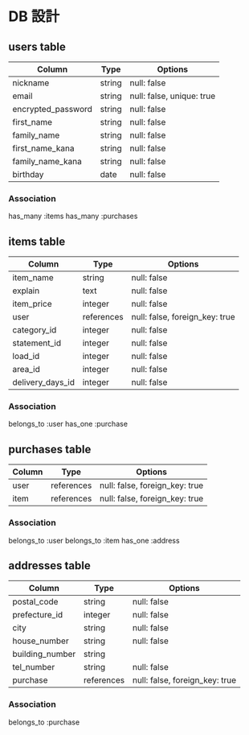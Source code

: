 #  DB 設計

## users table

| Column                | Type           | Options                    |
|-----------------------|----------------|----------------------------|
| nickname              | string         | null: false                |
| email                 | string         | null: false, unique: true  |
| encrypted_password    | string         | null: false                |
| first_name            | string         | null: false                |
| family_name           | string         | null: false                |
| first_name_kana       | string         | null: false                |
| family_name_kana      | string         | null: false                |
| birthday              | date           | null: false                |

### Association

has_many :items
has_many :purchases


## items table

| Column                | Type           | Options                        |
|-----------------------|----------------|--------------------------------|
| item_name             | string         | null: false                    |
| explain               | text           | null: false                    |
| item_price            | integer        | null: false                    |
| user                  | references     | null: false, foreign_key: true |
| category_id           | integer        | null: false                    |
| statement_id          | integer        | null: false                    |
| load_id               | integer        | null: false                    |
| area_id               | integer        | null: false                    |
| delivery_days_id      | integer        | null: false                    |

### Association

belongs_to :user
has_one :purchase


## purchases table

| Column                | Type           | Options                        |
|-----------------------|----------------|--------------------------------|
| user                  | references     | null: false, foreign_key: true |
| item                  | references     | null: false, foreign_key: true |

### Association

belongs_to :user
belongs_to :item
has_one :address


## addresses table

| Column                | Type           | Options                        |
|-----------------------|----------------|--------------------------------|
| postal_code           | string         | null: false                    |
| prefecture_id         | integer        | null: false                    |
| city                  | string         | null: false                    |
| house_number          | string         | null: false                    |
| building_number       | string         |                                |
| tel_number            | string         | null: false                    |
| purchase              | references     | null: false, foreign_key: true |

### Association

belongs_to :purchase